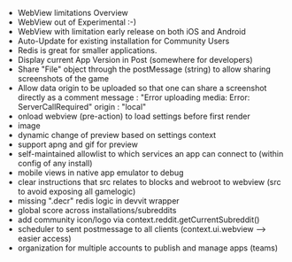 - WebView limitations Overview
- WebView out of Experimental :-)
- WebView with limitation early release on both iOS and Android
- Auto-Update for existing installation for Community Users
- Redis is great for smaller applications.
- Display current App Version in Post (somewhere for developers)
- Share "File" object through the postMessage (string) to allow sharing screenshots of the game
- Allow data origin to be uploaded so that one can share a screenshot directly as a comment
  message
  :
  "Error uploading media: Error: ServerCallRequired"
  origin
  :
  "local"
- onload webview (pre-action) to load settings before first render
- image
- dynamic change of preview based on settings context
- support apng and gif for preview
- self-maintained allowlist to which services an app can connect to (within config of any install)
- mobile views in native app emulator to debug
- clear instructions that src relates to blocks and webroot to webview (src to avoid exposing all gamelogic)
- missing ".decr" redis logic in devvit wrapper
- global score across installations/subreddits
- add community icon/logo via context.reddit.getCurrentSubreddit()
- scheduler to sent postmessage to all clients (context.ui.webview --> easier access)
- organization for multiple accounts to publish and manage apps (teams)
